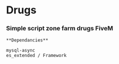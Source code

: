 # Drugs

### Simple script zone farm drugs FiveM

```
**Dependancies**

mysql-async
es_extended / Framework
